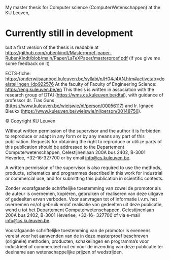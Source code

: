 My master thesis for Computer science (ComputerWetenschappen) at the KU Leuven, 
# Currently still in development
but a first version of the thesis is readable at https://github.com/rubenkindt/Masterproef-paper-RubenKindt/blob/main/Paper/LaTeXPaper/masterproef.pdf (if you give me some feedback on it)

ECTS-fiche: https://onderwijsaanbod.kuleuven.be/syllabi/n/H04J4AN.htm#activetab=doelstellingen_idp922576
At the faculty of Faculty of Engineering Science: https://eng.kuleuven.be/en
This thesis is written in association with the research group of DTAI (https://wms.cs.kuleuven.be/dtai), with guidance of professor dr. Tias Guns (https://www.kuleuven.be/wieiswie/nl/person/00056117) and Ir. Ignace Bleukx (https://www.kuleuven.be/wieiswie/nl/person/00148750).





© Copyright KU Leuven

Without written permission of the supervisor and the author it is forbidden to
reproduce or adapt in any form or by any means any part of this publication.
Requests for obtaining the right to reproduce or utilize parts of this publication
should be addressed to the Departement Computerwetenschappen, Celestijnenlaan
200A bus 2402, B-3001 Heverlee, +32-16-327700 or by email info@cs.kuleuven.be.

A written permission of the supervisor is also required to use the methods, products,
schematics and programmes described in this work for industrial or commercial use,
and for submitting this publication in scientific contests.

Zonder voorafgaande schriftelijke toestemming van zowel de promotor als de auteur
is overnemen, kopiëren, gebruiken of realiseren van deze uitgave of gedeelten ervan
verboden. Voor aanvragen tot of informatie i.v.m. het overnemen en/of gebruik
en/of realisatie van gedeelten uit deze publicatie, wend u tot het Departement
Computerwetenschappen, Celestijnenlaan 200A bus 2402, B-3001 Heverlee, +32-16-
327700 of via e-mail info@cs.kuleuven.be.

Voorafgaande schriftelijke toestemming van de promotor is eveneens vereist voor het
aanwenden van de in deze masterproef beschreven (originele) methoden, producten,
schakelingen en programma’s voor industrieel of commercieel nut en voor de inzending
van deze publicatie ter deelname aan wetenschappelijke prijzen of wedstrijden.

